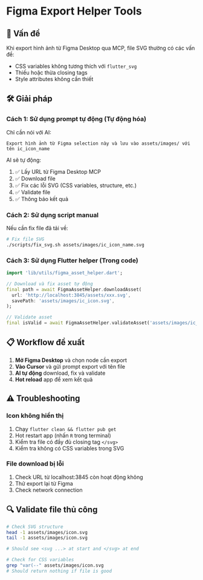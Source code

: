 # Figma Export Helper Tools

## 🎯 Vấn đề

Khi export hình ảnh từ Figma Desktop qua MCP, file SVG thường có các vấn đề:
- CSS variables không tương thích với `flutter_svg`
- Thiếu hoặc thừa closing tags
- Style attributes không cần thiết

## 🛠️ Giải pháp

### Cách 1: Sử dụng prompt tự động (Tự động hóa)

Chỉ cần nói với AI:
```
Export hình ảnh từ Figma selection này và lưu vào assets/images/ với tên ic_icon_name
```

AI sẽ tự động:
1. ✅ Lấy URL từ Figma Desktop MCP
2. ✅ Download file
3. ✅ Fix các lỗi SVG (CSS variables, structure, etc.)
4. ✅ Validate file
5. ✅ Thông báo kết quả

### Cách 2: Sử dụng script manual

Nếu cần fix file đã tải về:

```bash
# Fix file SVG
./scripts/fix_svg.sh assets/images/ic_icon_name.svg
```

### Cách 3: Sử dụng Flutter helper (Trong code)

```dart
import 'lib/utils/figma_asset_helper.dart';

// Download và fix asset tự động
final path = await FigmaAssetHelper.downloadAsset(
  url: 'http://localhost:3845/assets/xxx.svg',
  savePath: 'assets/images/ic_icon.svg',
);

// Validate asset
final isValid = await FigmaAssetHelper.validateAsset('assets/images/ic_icon.svg');
```

## 📋 Workflow đề xuất

1. **Mở Figma Desktop** và chọn node cần export
2. **Vào Cursor** và gửi prompt export với tên file
3. **AI tự động** download, fix và validate
4. **Hot reload** app để xem kết quả

## ⚠️ Troubleshooting

### Icon không hiển thị

1. Chạy `flutter clean && flutter pub get`
2. Hot restart app (nhấn `R` trong terminal)
3. Kiểm tra file có đầy đủ closing tag `</svg>`
4. Kiểm tra không có CSS variables trong SVG

### File download bị lỗi

1. Check URL từ localhost:3845 còn hoạt động không
2. Thử export lại từ Figma
3. Check network connection

## 🔍 Validate file thủ công

```bash
# Check SVG structure
head -1 assets/images/icon.svg
tail -1 assets/images/icon.svg

# Should see <svg ...> at start and </svg> at end

# Check for CSS variables
grep "var(--" assets/images/icon.svg
# Should return nothing if file is good
```

